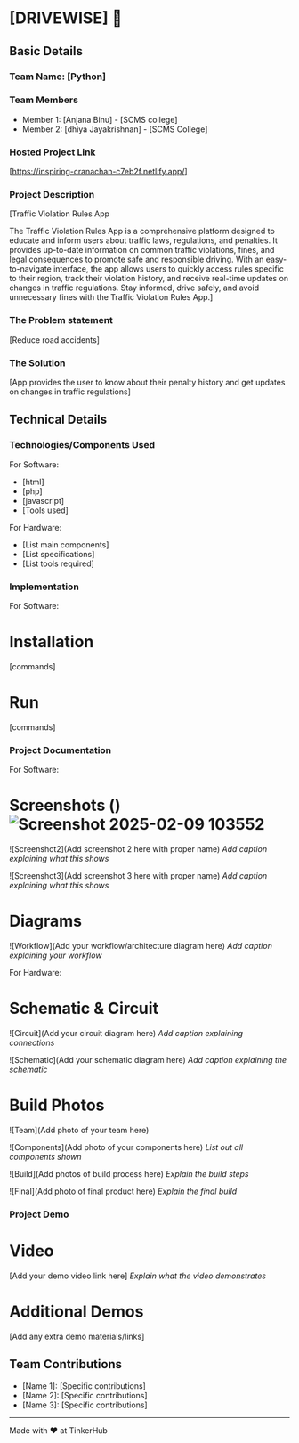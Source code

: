 # [DRIVEWISE] 🎯


## Basic Details
### Team Name: [Python]


### Team Members
- Member 1: [Anjana Binu] - [SCMS college]
- Member 2: [dhiya Jayakrishnan] - [SCMS College]
  

### Hosted Project Link
[https://inspiring-cranachan-c7eb2f.netlify.app/]

### Project Description
[Traffic Violation Rules App

The Traffic Violation Rules App is a comprehensive platform designed to educate and inform users about traffic laws, regulations, and penalties. It provides up-to-date information on common traffic violations, fines, and legal consequences to promote safe and responsible driving. With an easy-to-navigate interface, the app allows users to quickly access rules specific to their region, track their violation history, and receive real-time updates on changes in traffic regulations. Stay informed, drive safely, and avoid unnecessary fines with the Traffic Violation Rules App.]

### The Problem statement
[Reduce road accidents]

### The Solution
[App provides the user to know about their penalty history and get updates on changes in traffic regulations]

## Technical Details
### Technologies/Components Used
For Software:
- [html]
- [php]
- [javascript]
- [Tools used]

For Hardware:
- [List main components]
- [List specifications]
- [List tools required]

### Implementation
For Software:
# Installation
[commands]

# Run
[commands]

### Project Documentation
For Software:

# Screenshots ()![Screenshot 2025-02-09 103552](https://github.com/user-attachments/assets/baa7a366-688a-4c74-bb4b-7b7fc8d5ce49)



![Screenshot2](Add screenshot 2 here with proper name)
*Add caption explaining what this shows*

![Screenshot3](Add screenshot 3 here with proper name)
*Add caption explaining what this shows*

# Diagrams
![Workflow](Add your workflow/architecture diagram here)
*Add caption explaining your workflow*

For Hardware:

# Schematic & Circuit
![Circuit](Add your circuit diagram here)
*Add caption explaining connections*

![Schematic](Add your schematic diagram here)
*Add caption explaining the schematic*

# Build Photos
![Team](Add photo of your team here)


![Components](Add photo of your components here)
*List out all components shown*

![Build](Add photos of build process here)
*Explain the build steps*

![Final](Add photo of final product here)
*Explain the final build*

### Project Demo
# Video
[Add your demo video link here]
*Explain what the video demonstrates*

# Additional Demos
[Add any extra demo materials/links]

## Team Contributions
- [Name 1]: [Specific contributions]
- [Name 2]: [Specific contributions]
- [Name 3]: [Specific contributions]

---
Made with ❤️ at TinkerHub
